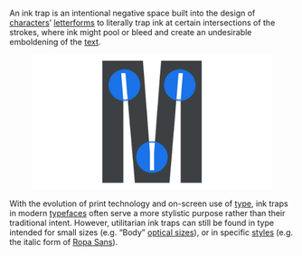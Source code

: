 
An ink trap is an intentional negative space built into the design of [characters](/glossary/character)’ [letterforms](/glossary/letterform) to literally trap ink at certain intersections of the strokes, where ink might pool or bleed and create an undesirable emboldening of the [text](/glossary/text_copy).

<figure>

![An uppercase “M” character with circles overlaid to highlight the areas of the design considered to be ink traps.](images/thumbnail.svg)

</figure>

With the evolution of print technology and on-screen use of [type](/glossary/type), ink traps in modern [typefaces](/glossary/typeface) often serve a more stylistic purpose rather than their traditional intent. However, utilitarian ink traps can still be found in type intended for small sizes (e.g. “Body” [optical sizes](/glossary/optical_sizes)), or in specific [styles](/glossary/style) (e.g. the italic form of [Ropa Sans](https://fonts.google.com/specimen/Ropa+Sans?query=Ropa+Sans)).
